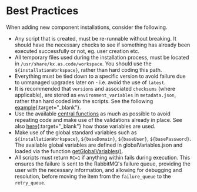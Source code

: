 # Best Practices

When adding new component installations, consider the following.

- Any script that is created, must be re-runnable without breaking. It should have the necessary checks to see if something has already been executed successfully or not, eg. user creation etc.
- All temporary files used during the installation process, must be located in `/usr/share/kx.as.code/workspace`. You should use the `${installationWorkspace}`, rather than hard coding this path.
- Everything must be tied down to a specific version to avoid failure due to unmanaged upgrades later on - i.e. avoid the use of `latest`.
- It is recommended that `versions` and associated `checksums` (where applicable), are stored as `environment_variables` in `metadata.json`, rather than hard coded into the scripts. See the following [example](https://github.com/Accenture/kx.as.code/blob/main/auto-setup/core/gopass/metadata.json){:target="\_blank"}.
- Use the available [central functions](./Central-Functions.md) as much as possible to avoid repeating code and make use of the validations already in place. See also [here](https://github.com/Accenture/kx.as.code/blob/main/auto-setup/core/gopass/install-and-configure-gopass.sh#L4-L11){:target="\_blank"} how those variables are used.
- Make use of the global standard variables such as `${installationWorkspace}`, `${baseDomain}`, `${baseUser}`, `${basePassword}`. The available global variables are defined in globalVariables.json and loaded via the function [getGlobalVariables()](./Central-Functions.md#getglobalvariables).
- All scripts must return `RC=1` if anything within fails during execution. This ensures the failure is sent to the RabbitMQ's failure queue, providing the user with the necessary information, and allowing for debugging and resolution, before moving the item from the `failure_queue` to the `retry_queue`.
